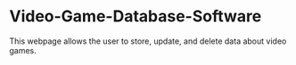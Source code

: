 # Video-Game-Database-Software
This webpage allows the user to store, update, and delete data about video games. 
